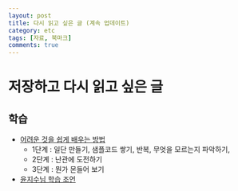 ```yaml
---
layout: post
title: 다시 읽고 싶은 글 (계속 업데이트)
category: etc
tags: [자료, 북마크]
comments: true
---
```


# 저장하고 다시 읽고 싶은 글


## 학습
- [어려운 것을 쉽게 배우는 방법](http://www.moreagile.net/2016/02/learning-new-stuff.html)
  - 1단계 : 일단 만들기, 샘플코드 쌓기, 반복, 무엇을 모르는지 파악하기,
  - 2단계 : 난관에 도전하기
  - 3단계 : 뭔가 몬들어 보기
- [윤지수님 학습 조언](https://github.com/wayhome25/education/blob/master/learning/afterWhite.md)
